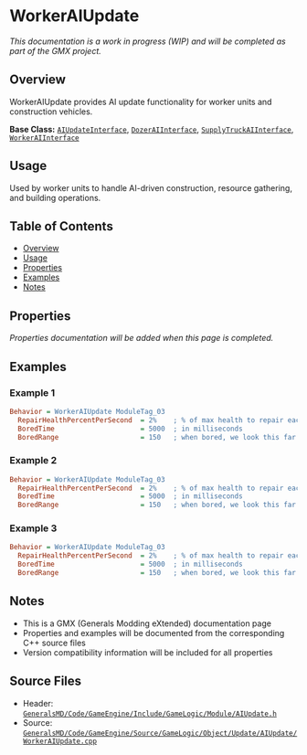 # WorkerAIUpdate

*This documentation is a work in progress (WIP) and will be completed as part of the GMX project.*

## Overview

WorkerAIUpdate provides AI update functionality for worker units and construction vehicles.

**Base Class:** [`AIUpdateInterface`](../../GeneralsMD/Code/GameEngine/Include/GameLogic/Module/AIUpdate.h), [`DozerAIInterface`](../../GeneralsMD/Code/GameEngine/Include/GameLogic/Module/DozerAIUpdate.h), [`SupplyTruckAIInterface`](../../GeneralsMD/Code/GameEngine/Include/GameLogic/Module/SupplyTruckAIUpdate.h), [`WorkerAIInterface`](../../GeneralsMD/Code/GameEngine/Include/GameLogic/Module/WorkerAIUpdate.h)

## Usage

Used by worker units to handle AI-driven construction, resource gathering, and building operations.

## Table of Contents

- [Overview](#overview)
- [Usage](#usage)
- [Properties](#properties)
- [Examples](#examples)
- [Notes](#notes)

## Properties

*Properties documentation will be added when this page is completed.*

## Examples

### Example 1
```ini
Behavior = WorkerAIUpdate ModuleTag_03
  RepairHealthPercentPerSecond  = 2%    ; % of max health to repair each second
  BoredTime                     = 5000  ; in milliseconds
  BoredRange                    = 150   ; when bored, we look this far away to do something
```

### Example 2
```ini
Behavior = WorkerAIUpdate ModuleTag_03
  RepairHealthPercentPerSecond  = 2%    ; % of max health to repair each second
  BoredTime                     = 5000  ; in milliseconds
  BoredRange                    = 150   ; when bored, we look this far away to do something
```

### Example 3
```ini
Behavior = WorkerAIUpdate ModuleTag_03
  RepairHealthPercentPerSecond  = 2%    ; % of max health to repair each second
  BoredTime                     = 5000  ; in milliseconds
  BoredRange                    = 150   ; when bored, we look this far away to do something
```

## Notes

- This is a GMX (Generals Modding eXtended) documentation page
- Properties and examples will be documented from the corresponding C++ source files
- Version compatibility information will be included for all properties

## Source Files

- Header: [`GeneralsMD/Code/GameEngine/Include/GameLogic/Module/AIUpdate.h`](../../GeneralsMD/Code/GameEngine/Include/GameLogic/Module/AIUpdate.h)
- Source: [`GeneralsMD/Code/GameEngine/Source/GameLogic/Object/Update/AIUpdate/WorkerAIUpdate.cpp`](../../GeneralsMD/Code/GameEngine/Source/GameLogic/Object/Update/AIUpdate/WorkerAIUpdate.cpp)
